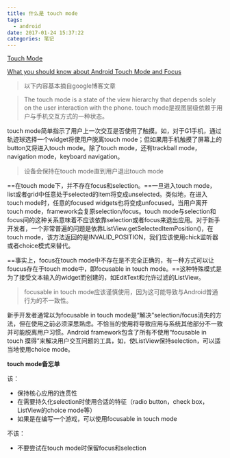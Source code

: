 ```yaml
---
title: 什么是 touch mode
tags:
  - android
date: 2017-01-24 15:37:22
categories: 笔记
---
```


[Touch Mode](https://android-developers.googleblog.com/2008/12/touch-mode.html)

[What you should know about Android Touch Mode and Focus](http://www.101apps.co.za/index.php/articles/what-you-should-know-about-android-touch-mode-and-focus.html)

> 以下内容基本摘自google博客文章



> The touch mode is a state of the view hierarchy that depends solely on the user interaction with the phone. touch mode是视图层级依赖于用户与手机交互方式的一种状态。

touch mode简单指示了用户上一次交互是否使用了触摸。如，对于G1手机，通过轨迹球选择一个widget将使用户脱离touch mode；但如果用手机触摸了屏幕上的button又将进入touch mode。除了touch mode，还有trackball mode，navigation mode，keyboard navigation。

> 设备会保持在touch mode直到用户退出touch mode



==在touch mode下，并不存在focus和selection。==一旦进入touch mode，list或者grid中任意处于selected的item将变成unselected。类似地，在进入touch mode时，任意的focused widgets也将变成unfocused。当用户离开touch mode，framework会复原selection/focus。touch mode与selection和focus间的这种关系意味着不应该依靠selection或者focus来退出应用。对于新手开发者，一个非常普遍的问题是依靠ListView.getSelectedItemPosition()，在touch mode，该方法返回的是INVALID_POSITION，我们应该使用chick监听器或者choice模式来替代。

==事实上，focus在touch mode中不存在是不完全正确的，有一种方式可以让foucus存在于touch mode中，即focusable in touch mode。==这种特殊模式是为了接受文本输入的widget而创建的，如EditText和允许过滤的ListView。

> focusable in touch mode应该谨慎使用，因为这可能导致与Android普通行为的不一致性。

新手开发者通常以为focusable in touch mode是“解决”selection/focus消失的方法，但在使用之前必须深思熟虑。不恰当的使用将导致应用与系统其他部分不一致并可能脱离用户习惯。Android framework包含了所有不使用“focusable in touch 摸得”来解决用户交互问题的工具，如，使ListView保持selection，可以适当地使用choice mode。

**touch mode备忘单**

该：

+ 保持核心应用的连贯性
+ 在需要持久化selection时使用合适的特征（radio button，check box，ListView的choice mode等）
+ 如果是在编写一个游戏，可以使用focusable in touch mode

不该：

+ 不要尝试在touch mode时保留focus和selection	









